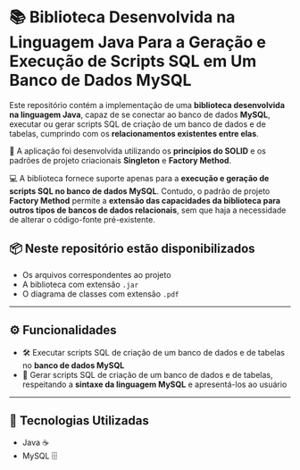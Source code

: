 # 📚 Biblioteca Desenvolvida na Linguagem Java Para a Geração e Execução de Scripts SQL em Um Banco de Dados MySQL

Este repositório contém a implementação de uma **biblioteca desenvolvida na linguagem Java**, capaz de se conectar ao banco de dados **MySQL**, executar ou gerar scripts SQL de criação de um banco de dados e de tabelas, cumprindo com os **relacionamentos existentes entre elas**.  

📝 A aplicação foi desenvolvida utilizando os **princípios do SOLID** e os padrões de projeto criacionais **Singleton** e **Factory Method**.

💻 A biblioteca fornece suporte apenas para a **execução e geração de scripts SQL no banco de dados MySQL**. Contudo, o padrão de projeto **Factory Method** permite a **extensão das capacidades da biblioteca para outros tipos de bancos de dados relacionais**, sem que haja a necessidade de alterar o código-fonte pré-existente.

## 📦 Neste repositório estão disponibilizados

- Os arquivos correspondentes ao projeto
- A biblioteca com extensão `.jar`
- O diagrama de classes com extensão `.pdf`

---

## ⚙️ Funcionalidades

- 🛠️ Executar scripts SQL de criação de um banco de dados e de tabelas no **banco de dados MySQL**
- 📄 Gerar scripts SQL de criação de um banco de dados e de tabelas, respeitando a **sintaxe da linguagem MySQL** e apresentá-los ao usuário

---

## 🧰 Tecnologias Utilizadas

- Java ☕  
- MySQL 🗄️
